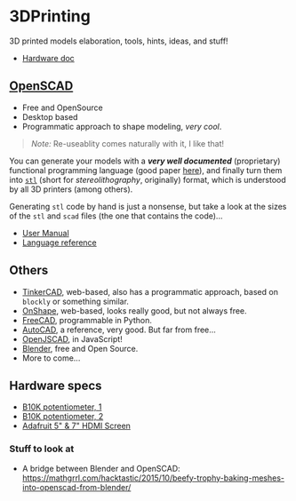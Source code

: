 # 3DPrinting
3D printed models elaboration, tools, hints, ideas, and stuff!

- [Hardware doc](http://www.mosaic-industries.com/embedded-systems/microcontroller)

## [OpenSCAD](https://www.openscad.org/)
- Free and OpenSource
- Desktop based
- Programmatic approach to shape modeling, _very cool_.

> _Note:_ Re-useablity comes naturally with it, I like that!

You can generate your models with a _**very well documented**_ (proprietary) functional programming language (good paper [here](https://en.wikibooks.org/wiki/OpenSCAD_User_Manual/For_C/Java/Python_Programmers)), and finally turn them into [`stl`](https://en.wikipedia.org/wiki/STL_(file_format)) (short for _stereolithography_, originally) format, which is understood by all 3D printers (among others).

Generating `stl` code by hand is just a nonsense, but take a look at the sizes of the `stl` and `scad` files (the one that contains the code)...

- [User Manual](https://en.wikibooks.org/wiki/OpenSCAD_User_Manual)
- [Language reference](https://en.wikibooks.org/wiki/OpenSCAD_User_Manual/The_OpenSCAD_Language)

## Others
- [TinkerCAD](https://www.tinkercad.com/learn/codeblocks), web-based, also has a programmatic approach, based on `blockly` or something similar.
- [OnShape](https://www.onshape.com/), web-based, looks really good, but not always free.
- [FreeCAD](https://www.freecadweb.org/), programmable in Python.
- [AutoCAD](https://www.autodesk.com/products/autocad/overview), a reference, very good. But far from free...
- [OpenJSCAD](https://openjscad.org/), in JavaScript!
- [Blender](http://www.blender.org), free and Open Source.
- More to come...

## Hardware specs
- [B10K potentiometer, 1](https://components101.com/potentiometer)
- [B10K potentiometer, 2](https://www.aliexpress.com/item/1306340715.html)
- [Adafruit 5" & 7" HDMI Screen](https://learn.adafruit.com/adafruit-5-800x480-tft-hdmi-monitor-touchscreen-backpack/downloads)

### Stuff to look at
- A bridge between Blender and OpenSCAD: <https://mathgrrl.com/hacktastic/2015/10/beefy-trophy-baking-meshes-into-openscad-from-blender/>
